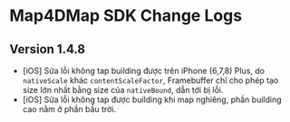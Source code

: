 # Map4DMap SDK Change Logs

## Version 1.4.8
* [iOS] Sửa lỗi không tap building được trên iPhone (6,7,8) Plus, do `nativeScale` khác `contentScaleFactor`, Framebuffer chỉ cho phép tạo size lớn nhất bằng size của `nativeBound`, dẫn tới bị lỗi.
* [iOS] Sửa lỗi không tap được building khi map nghiêng, phần building cao nằm ở phần bầu trời.
